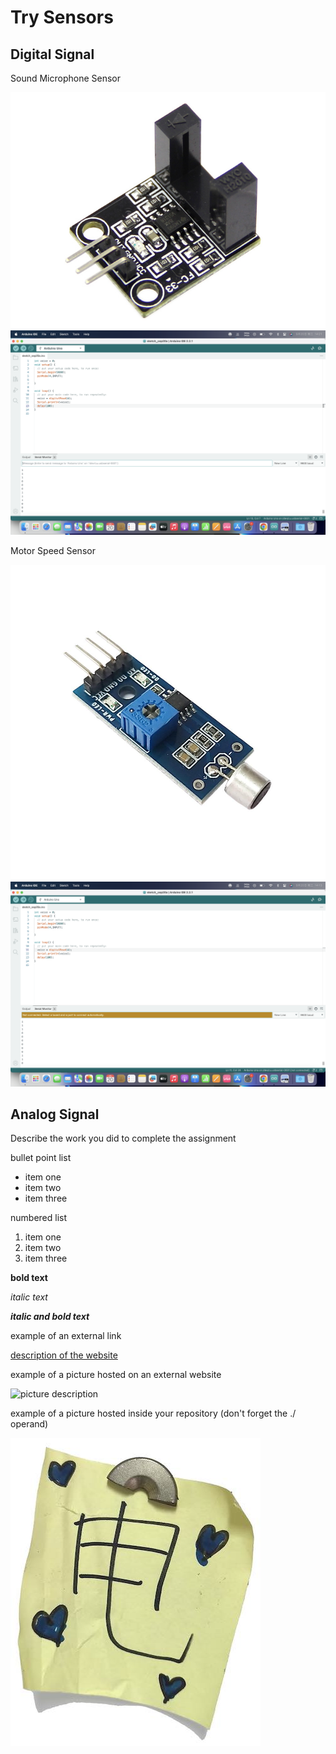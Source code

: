 # Try Sensors

## Digital Signal
Sound Microphone Sensor

![Motor Speed Sensor Photo](images/MotorSpeedSensor.jpg)
![Motor Speed Sensor Output](images/Motor.png)


Motor Speed Sensor

![Sound Microphone Sensor Photo](images/SoundMicrophoneSensor.jpg)
![Sound Microphone Sensor Output](images/Sound1.png)

## Analog Signal
Describe the work you did to complete the assignment

bullet point list
* item one
* item two
* item three

numbered list
1. item one
2. item two
3. item three

**bold text**

*italic text*

***italic and bold text***

example of an external link

[description of the website](https://www.https://www.example.com/)

example of a picture hosted on an external website

![picture description](https://djmag.com/sites/default/files/storyimages/Clara_Rockmore.jpg)

example of a picture hosted inside your repository (don't forget the ./ operand)

![picture description](./images/example.jpg)

